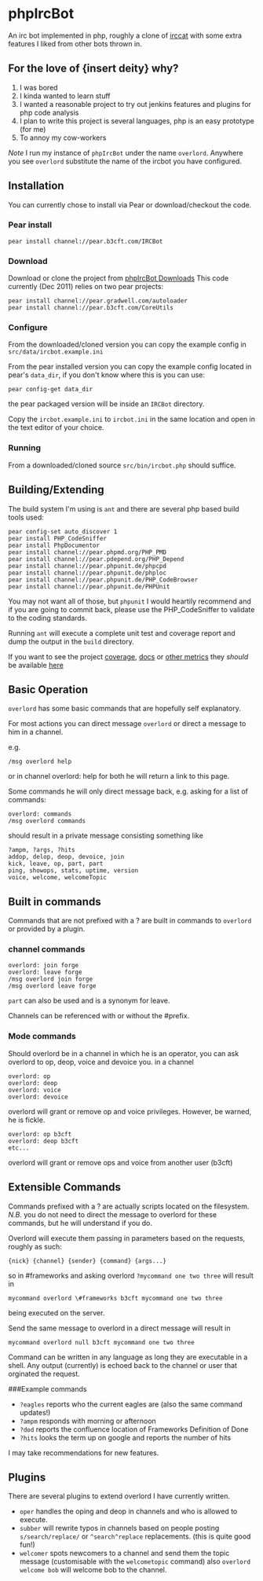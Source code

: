 phpIrcBot
=========

An irc bot implemented in php, roughly a clone of [irccat](http://github.com/RJ/irccat) with some extra features I liked from other bots thrown in.

For the love of {insert deity} why?
------------------------

1. I was bored
2. I kinda wanted to learn stuff
3. I wanted a reasonable project to try out jenkins features and plugins for php code analysis
4. I plan to write this project is several languages, php is an easy prototype (for me)
5. To annoy my cow-workers

*Note* I run my instance of `phpIrcBot` under the name `overlord`.
Anywhere you see `overlord` substitute the name of the ircbot you have configured.

Installation
------------

You can currently chose to install via Pear or download/checkout the code.

### Pear install

    pear install channel://pear.b3cft.com/IRCBot

### Download
Download or clone the project from [phpIrcBot Downloads](http://github.com/b3cft/phpIrcBot/downloads)
This code currently (Dec 2011) relies on two pear projects:

    pear install channel://pear.gradwell.com/autoloader
    pear install channel://pear.b3cft.com/CoreUtils

### Configure

From the downloaded/cloned version you can copy the example config in `src/data/ircbot.example.ini`

From the pear installed version you can copy the example config located in pear's `data_dir`, if you don't know where this is you can use:

    pear config-get data_dir

the pear packaged version will be inside an `IRCBot` directory.

Copy the `ircbot.example.ini` to `ircbot.ini` in the same location and open in the text editor of your choice.

### Running
    
From a downloaded/cloned source `src/bin/ircbot.php` should suffice. 

Building/Extending
------------------

The build system I'm using is `ant` and there are several php based build tools used:

    pear config-set auto_discover 1
    pear install PHP_CodeSniffer
    pear install PhpDocumentor
    pear install channel://pear.phpmd.org/PHP_PMD
    pear install channel://pear.pdepend.org/PHP_Depend
    pear install channel://pear.phpunit.de/phpcpd
    pear install channel://pear.phpunit.de/phploc
    pear install channel://pear.phpunit.de/PHP_CodeBrowser
    pear install channel://pear.phpunit.de/PHPUnit

You may not want all of those, but `phpunit` I would heartily recommend and if you are going to commit back, please use the PHP\_CodeSniffer to validate to the coding standards.

Running `ant` will execute a complete unit test and coverage report and dump the output in the `build` directory.

If you want to see the project [coverage](http://git.b3cft.com:8080/job/phpIrcBot/Code_Coverage/), [docs](http://git.b3cft.com:8080/job/phpIrcBot/API_Documentation/) or [other metrics](http://git.b3cft.com:8080/job/phpIrcBot/Code_Browser/?) they *should* be available [here](http://git.b3cft.com:8080/job/phpIrcBot/lastSuccessfulBuild/) 

Basic Operation
---------------
`overlord` has some basic commands that are hopefully self explanatory.

For most actions you can direct message `overlord` or direct a message to him in a channel.

e.g.

    /msg overlord help
or in channel
    overlord: help
for both he will return a link to this page.

Some commands he will only direct message back, e.g. asking for a list of commands:

    overlord: commands
    /msg overlord commands

should result in a private message consisting something like

    ?ampm, ?args, ?hits
    addop, delop, deop, devoice, join
    kick, leave, op, part, part
    ping, showops, stats, uptime, version
    voice, welcome, welcomeTopic

Built in commands
-----------------

Commands that are not prefixed with a ? are built in commands to `overlord` or provided by a plugin.
### channel commands

    overlord: join forge
    overlord: leave forge
    /msg overlord join forge
    /msg overlord leave forge

`part` can also be used and is a synonym for leave.

Channels can be referenced with or without the #prefix.

### Mode commands
Should overlord be in a channel in which he is an operator, you can ask overlord to op, deop, voice and devoice you.
in a channel

    overlord: op
    overlord: deop
    overlord: voice
    overlord: devoice

overlord will grant or remove op and voice privileges. However, be warned, he is fickle.

    overlord: op b3cft
    overlord: deop b3cft
    etc...

overlord will grant or remove ops and voice from another user (b3cft)

Extensible Commands
-------------------

Commands prefixed with a ? are actually scripts located on the filesystem.
*N.B.* you do not need to direct the message to overlord for these commands, but he will understand if you do.

Overlord will execute them passing in parameters based on the requests, roughly as such:

    {nick} {channel} {sender} {command} {args...}

so in \#frameworks and asking overlord `?mycommand one two three` will result in 

    mycommand overlord \#frameworks b3cft mycommand one two three 

being executed on the server.

Send the same message to overlord in a direct message will result in

    mycommand overlord null b3cft mycommand one two three 

Command can be written in any language as long they are executable in a shell. Any output (currently) is echoed back to the channel or user that orginated the request.

###Example commands
 * `?eagles` reports who the current eagles are (also the same command updates!)
 * `?ampm` responds with morning or afternoon
 * `?dod` reports the confluence location of Frameworks Definition of Done
 * `?hits` looks the term up on google and reports the number of hits

I may take recommendations for new features.

Plugins
-------

There are several plugins to extend overlord I have currently written.

 * `oper` handles the oping and deop in channels and who is allowed to execute.
 * `subber` will rewrite typos in channels based on people posting `s/search/replace/` or `^search^replace` replacements. (this is quite good fun!)
 * `welcomer` spots newcomers to a channel and send them the topic message (customisable with the `welcometopic` command) also `overlord welcome bob` will welcome bob to the channel.

